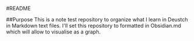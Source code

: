 #README

##Purpose
This is a note test repository to organize what I learn in Deustch in Markdown text files. I'll set this repository to formatted in Obsidian.md which will allow to visualise as a graph.